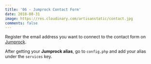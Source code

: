 ```yaml
---
title: '06 - Jumprock Contact Form'
date: 2018-08-31
image: https://res.cloudinary.com/artisanstatic/contact.jpg
comments: false
---
```

Register the email address you want to connect to the contact form on [Jumprock](https://jumprock.co).

After getting your **Jumprock alias**, go to `config.php` and add your alias under the `services` key.
